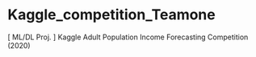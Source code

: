 # Kaggle_competition_Teamone
[ ML/DL Proj. ] Kaggle Adult Population Income Forecasting Competition (2020)

